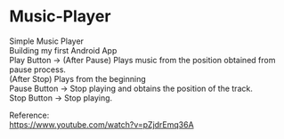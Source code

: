 # Music-Player  
Simple Music Player  
Building my first Android App  
Play Button ->    (After Pause) Plays music from the position obtained from pause process.  
                  (After Stop) Plays from the beginning  
Pause Button -> Stop playing and obtains the position of the track.  
Stop Button -> Stop playing.    

Reference:  
https://www.youtube.com/watch?v=pZjdrEmq36A
